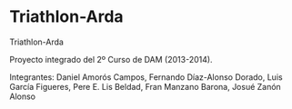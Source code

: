 Triathlon-Arda
==============

Triathlon-Arda

Proyecto integrado del 2º Curso de DAM (2013-2014).

Integrantes:
Daniel Amorós Campos,
Fernando Díaz-Alonso Dorado,
Luis García Figueres,
Pere E. Lis Beldad,
Fran Manzano Barona,
Josué Zanón Alonso
